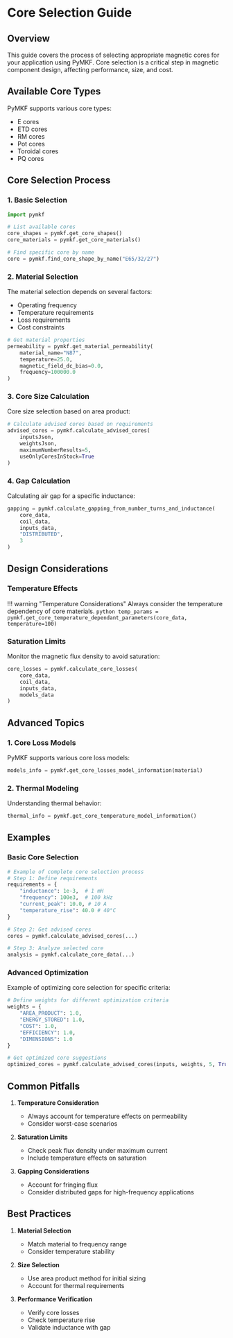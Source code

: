 # Core Selection Guide

## Overview

This guide covers the process of selecting appropriate magnetic cores for your application using PyMKF. Core selection is a critical step in magnetic component design, affecting performance, size, and cost.

## Available Core Types

PyMKF supports various core types:
- E cores
- ETD cores
- RM cores
- Pot cores
- Toroidal cores
- PQ cores

## Core Selection Process

### 1. Basic Selection

```python
import pymkf

# List available cores
core_shapes = pymkf.get_core_shapes()
core_materials = pymkf.get_core_materials()

# Find specific core by name
core = pymkf.find_core_shape_by_name("E65/32/27")
```

### 2. Material Selection

The material selection depends on several factors:
- Operating frequency
- Temperature requirements
- Loss requirements
- Cost constraints

```python
# Get material properties
permeability = pymkf.get_material_permeability(
    material_name="N87",
    temperature=25.0,
    magnetic_field_dc_bias=0.0,
    frequency=100000.0
)
```

### 3. Core Size Calculation

Core size selection based on area product:

```python
# Calculate advised cores based on requirements
advised_cores = pymkf.calculate_advised_cores(
    inputsJson,
    weightsJson,
    maximumNumberResults=5,
    useOnlyCoresInStock=True
)
```

### 4. Gap Calculation

Calculating air gap for a specific inductance:

```python
gapping = pymkf.calculate_gapping_from_number_turns_and_inductance(
    core_data,
    coil_data,
    inputs_data,
    "DISTRIBUTED",
    3
)
```

## Design Considerations

### Temperature Effects
!!! warning "Temperature Considerations"
    Always consider the temperature dependency of core materials.
    ```python
    temp_params = pymkf.get_core_temperature_dependant_parameters(core_data, temperature=100)
    ```

### Saturation Limits
Monitor the magnetic flux density to avoid saturation:
```python
core_losses = pymkf.calculate_core_losses(
    core_data,
    coil_data,
    inputs_data,
    models_data
)
```

## Advanced Topics

### 1. Core Loss Models
PyMKF supports various core loss models:
```python
models_info = pymkf.get_core_losses_model_information(material)
```

### 2. Thermal Modeling
Understanding thermal behavior:
```python
thermal_info = pymkf.get_core_temperature_model_information()
```

## Examples

### Basic Core Selection
```python
# Example of complete core selection process
# Step 1: Define requirements
requirements = {
    "inductance": 1e-3,  # 1 mH
    "frequency": 100e3,  # 100 kHz
    "current_peak": 10.0, # 10 A
    "temperature_rise": 40.0 # 40°C
}

# Step 2: Get advised cores
cores = pymkf.calculate_advised_cores(...)

# Step 3: Analyze selected core
analysis = pymkf.calculate_core_data(...)
```

### Advanced Optimization
Example of optimizing core selection for specific criteria:
```python
# Define weights for different optimization criteria
weights = {
    "AREA_PRODUCT": 1.0,
    "ENERGY_STORED": 1.0,
    "COST": 1.0,
    "EFFICIENCY": 1.0,
    "DIMENSIONS": 1.0
}

# Get optimized core suggestions
optimized_cores = pymkf.calculate_advised_cores(inputs, weights, 5, True)
```

## Common Pitfalls

1. **Temperature Consideration**
   - Always account for temperature effects on permeability
   - Consider worst-case scenarios

2. **Saturation Limits**
   - Check peak flux density under maximum current
   - Include temperature effects on saturation

3. **Gapping Considerations**
   - Account for fringing flux
   - Consider distributed gaps for high-frequency applications

## Best Practices

1. **Material Selection**
   - Match material to frequency range
   - Consider temperature stability

2. **Size Selection**
   - Use area product method for initial sizing
   - Account for thermal requirements

3. **Performance Verification**
   - Verify core losses
   - Check temperature rise
   - Validate inductance with gap